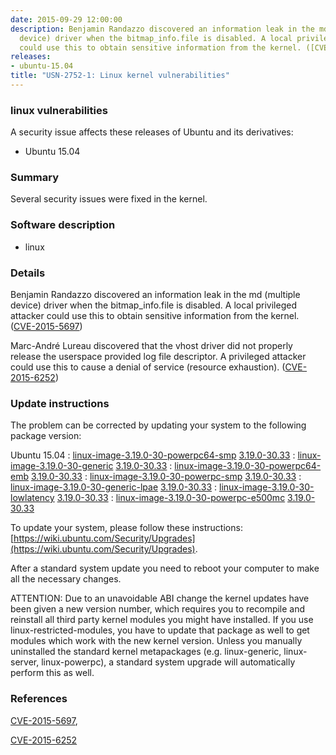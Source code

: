 ```yaml
---
date: 2015-09-29 12:00:00
description: Benjamin Randazzo discovered an information leak in the md (multiple
  device) driver when the bitmap_info.file is disabled. A local privileged attacker
  could use this to obtain sensitive information from the kernel. ([CVE-2015-5697](http://people.ubuntu.com/~ubuntu-security/cve/CVE-2015-5697))
releases:
- ubuntu-15.04
title: "USN-2752-1: Linux kernel vulnerabilities"
---
```


### linux vulnerabilities

A security issue affects these releases of Ubuntu and its derivatives:

* Ubuntu 15.04

### Summary

Several security issues were fixed in the kernel. 

### Software description

* linux 

### Details

Benjamin Randazzo discovered an information leak in the md (multiple device) driver when the bitmap_info.file is disabled. A local privileged attacker could use this to obtain sensitive information from the kernel. ([CVE-2015-5697](http://people.ubuntu.com/~ubuntu-security/cve/CVE-2015-5697))

Marc-André Lureau discovered that the vhost driver did not properly release the userspace provided log file descriptor. A privileged attacker could use this to cause a denial of service (resource exhaustion). ([CVE-2015-6252](http://people.ubuntu.com/~ubuntu-security/cve/CVE-2015-6252)) 

### Update instructions

The problem can be corrected by updating your system to the following package version:

Ubuntu 15.04
 : [linux-image-3.19.0-30-powerpc64-smp](https://launchpad.net/ubuntu/+source/linux) <span> [3.19.0-30.33](https://launchpad.net/ubuntu/+source/linux/3.19.0-30.33) </span> 
 : [linux-image-3.19.0-30-generic](https://launchpad.net/ubuntu/+source/linux) <span> [3.19.0-30.33](https://launchpad.net/ubuntu/+source/linux/3.19.0-30.33) </span> 
 : [linux-image-3.19.0-30-powerpc64-emb](https://launchpad.net/ubuntu/+source/linux) <span> [3.19.0-30.33](https://launchpad.net/ubuntu/+source/linux/3.19.0-30.33) </span> 
 : [linux-image-3.19.0-30-powerpc-smp](https://launchpad.net/ubuntu/+source/linux) <span> [3.19.0-30.33](https://launchpad.net/ubuntu/+source/linux/3.19.0-30.33) </span> 
 : [linux-image-3.19.0-30-generic-lpae](https://launchpad.net/ubuntu/+source/linux) <span> [3.19.0-30.33](https://launchpad.net/ubuntu/+source/linux/3.19.0-30.33) </span> 
 : [linux-image-3.19.0-30-lowlatency](https://launchpad.net/ubuntu/+source/linux) <span> [3.19.0-30.33](https://launchpad.net/ubuntu/+source/linux/3.19.0-30.33) </span> 
 : [linux-image-3.19.0-30-powerpc-e500mc](https://launchpad.net/ubuntu/+source/linux) <span> [3.19.0-30.33](https://launchpad.net/ubuntu/+source/linux/3.19.0-30.33) </span> 

To update your system, please follow these instructions: [https://wiki.ubuntu.com/Security/Upgrades](https://wiki.ubuntu.com/Security/Upgrades).

After a standard system update you need to reboot your computer to make all the necessary changes.

ATTENTION: Due to an unavoidable ABI change the kernel updates have been given a new version number, which requires you to recompile and reinstall all third party kernel modules you might have installed. If you use linux-restricted-modules, you have to update that package as well to get modules which work with the new kernel version. Unless you manually uninstalled the standard kernel metapackages (e.g. linux-generic, linux-server, linux-powerpc), a standard system upgrade will automatically perform this as well. 

### References

 [CVE-2015-5697](http://people.ubuntu.com/~ubuntu-security/cve/CVE-2015-5697), 

 [CVE-2015-6252](http://people.ubuntu.com/~ubuntu-security/cve/CVE-2015-6252)

